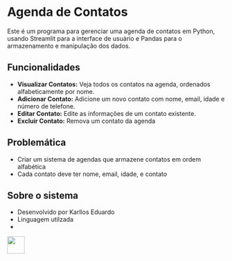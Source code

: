 # Agenda de Contatos

Este é um programa para gerenciar uma agenda de contatos em Python, usando Streamlit para a interface de usuário e Pandas para o armazenamento e manipulação dos dados.

## Funcionalidades

- **Visualizar Contatos:** Veja todos os contatos na agenda, ordenados alfabeticamente por nome.
- **Adicionar Contato:** Adicione um novo contato com nome, email, idade e número de telefone.
- **Editar Contato:** Edite as informações de um contato existente.
- **Excluir Contato:** Remova um contato da agenda

## Problemática
- Criar um sistema de agendas  que armazene contatos em ordem alfabética
- Cada contato deve ter nome, email, idade, e contato

## Sobre o sistema
- Desenvolvido por Karllos Eduardo
- Linguagem utilzada
- 
<div style="display: flex;">
  <img src="https://cdn.jsdelivr.net/gh/devicons/devicon/icons/python/python-original.svg" width="40" height="40" style="margin-right: 10px;">
</div>



